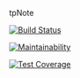 tpNote


[![Build Status](https://travis-ci.org/florentin72/TP_POO.svg?branch=master)](https://travis-ci.org/florentin72/TP_POO)

[![Maintainability](https://api.codeclimate.com/v1/badges/4b824717ec24d8e74c57/maintainability)](https://codeclimate.com/github/florentin72/TP_POO/maintainability)

[![Test Coverage](https://api.codeclimate.com/v1/badges/4b824717ec24d8e74c57/test_coverage)](https://codeclimate.com/github/florentin72/TP_POO/test_coverage)
